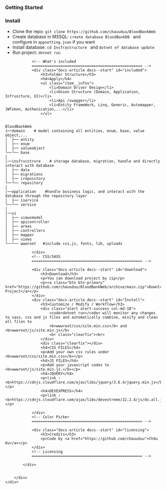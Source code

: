<div class="panel-body">
    <div class="content-row">
        <h3>Getting Started</h3>
        <div class="row">
            <div class="col-md-12">
                <div class="docs-article docs--start" id="Install">
                    <h3>Install</h3>
                    <ul class="item__infos">
                        <li>Clone the repo: <code>git clone https://github.com/chauuduu/BloodBankWeb</code></li>
                        <li>Create database in MSSQL: <code>create database BloodBankDB </code> and configure in <code>appsetting.json</code> if you want</li>
                        <li>Install database: <code>cd Insfrastructure </code> and  <code>dotnet ef database update</code> </li>
                        <li>Run project: <code>dotnet run</code></li>
                    </ul>
                </div>

                <!-- What's included
                ================================================== -->
                <div class="docs-article docs--start" id="included">
                    <h3>Folder Structure</h3>
                    <h4>Apply</h4>
                    <ul class="item__infos">
                        <li>Domain Driver Design</li>
                        <li>Onion Structure (Domain, Application, Infruscture, UI)</li>
                        <li>Api /swagger</li>
                        <li>Entity FrameWork, Linq, Generic, Automapper, JWToken, Authenication,...</li>
                    </ul>
<pre><code class="bash">
BloodBankWeb
├──domain    # model containing all entities, enum, base, value object,...
│  ├── entity 
│  ├── enum  
│  ├── valueobject  
└──└── base   
│
│──insfrucstrure    # storage database, migration, handle and directly interact with database     
│  ├── data
│  ├── migrations
│  ├── irepository
└──└── repository
│
│──application    #handle business logic, and interact with the database through the repository layer
│  ├── iservice
└──└── service
│
│──ui
│  ├── viewsmodel 
│  ├── apicontroller
│  ├── areas
│  ├── controllers
│  ├── mapper
│  ├── views
└──└── wwwroot   #include css,js, fonts, lib, uploads
</code></pre>
                </div>
                <!-- CSS/SASS
                ================================================== -->

                <div class="docs-article docs--start" id="download">
                    <h3>Download</h3>
                    <p>You can download project by zip</p>
                    <p><a class="btn btn-primary" href="https://github.com/chauuduu/BloodBankWeb/archive/main.zip">Download Project</a></p>
                </div>
                <div class="docs-article docs--start" id="Install">
                    <h3>Customize / Modify / Workflow</h3>
                    <div class="alert alert-success col-md-10">
                        <code>dotnet run</code> will monitor any changes to sass, css and js files and automatically combine, minify and clean all files to
                        <b>wwwroot/css/site.min.css</b> and <b>wwwroot/js/site.min.js</b>
                        <br class="clearfix"><br>
                    </div>
                    <div class="clearfix"></div>
                    <h4>CSS FILES</h4>
                    <p>Add your own css rules under <b>wwwroot/css/site.min.css</b></p>
                    <h4>JS FILES</h4>
                    <p>Add your javascript codes to <b>wwwroot/js/site.min.js.</b></p>
                    <h4>JQUERY</h4>
                    <p>link : <b>https://cdnjs.cloudflare.com/ajax/libs/jquery/3.6.4/jquery.min.js</b></p>
                    <h4>DEVEXPRESS</h4>
                    <p>link : <b>https://cdnjs.cloudflare.com/ajax/libs/devextreme/22.2.4/js/dx.all.js</b></p>

                </div>
                <!-- Color Picker
                ================================================== -->

                <div class="docs-article docs--start" id="licensing">
                    <h3>Credits</h3>
                    <p>Code by <a href="https://github.com/chauuduu">Châu Du</a></p>
                </div>
                <!-- Licensing
                ================================================== -->

            </div>


        </div>
    </div>
</div><!-- panel body -->
